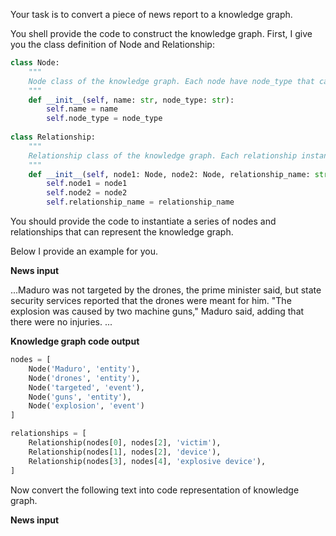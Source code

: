 Your task is to convert a piece of news report to a knowledge graph. 

You shell provide the code to construct the knowledge graph. First, I give you the class definition of Node and Relationship:

```python
class Node:
    """
    Node class of the knowledge graph. Each node have node_type that can either be 'entity' or 'event'. Each node also have a name attribute to indicate the name of the entity or event. 
    """
    def __init__(self, name: str, node_type: str):
        self.name = name
        self.node_type = node_type
        
class Relationship:
    """
    Relationship class of the knowledge graph. Each relationship instance represent a edge between two nodes. Each relationship also have a relationship_name attribute to indicate the what kind of relationship is between node1 and node2. 
    """
    def __init__(self, node1: Node, node2: Node, relationship_name: str):
        self.node1 = node1
        self.node2 = node2
        self.relationship_name = relationship_name
```

You should provide the code to instantiate a series of nodes and relationships that can represent the knowledge graph.

Below I provide an example for you. 



**News input**

...Maduro was not targeted by the drones, the prime minister said, but state security services reported that the drones were meant for him. "The explosion was caused by two machine guns," Maduro said, adding that there were no injuries. ...

**Knowledge graph code output**

```python
nodes = [
	Node('Maduro', 'entity'),
    Node('drones', 'entity'),
    Node('targeted', 'event'),
    Node('guns', 'entity'),
    Node('explosion', 'event')
]

relationships = [
    Relationship(nodes[0], nodes[2], 'victim'),
    Relationship(nodes[1], nodes[2], 'device'),
    Relationship(nodes[3], nodes[4], 'explosive device'),
]
```



Now convert the following text into code representation of knowledge graph.

**News input**
